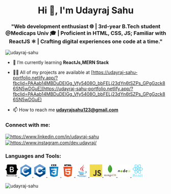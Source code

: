 <h1 align="center">Hi 👋, I'm Udayraj Sahu</h1>
<h3 align="center">"Web development enthusiast 🌐 | 3rd-year B.Tech student @Medicaps Univ 🎓 | Proficient in HTML, CSS, JS; Familiar with ReactJS ⚛️ | Crafting digital experiences one code at a time."</h3>

<p align="left"> <img src="https://komarev.com/ghpvc/?username=udayraj-sahu&label=Profile%20views&color=0e75b6&style=flat" alt="udayraj-sahu" /> </p>

- 🌱 I’m currently learning **ReactJs,MERN Stack**

- 👨‍💻 All of my projects are available at [https://udayraj-sahu-portfolio.netlify.app/?fbclid=PAAab14MBDuDElGg_Vfy5408O_bbFELj23dYn6tSZPs_GPgGzck86SN5wDGuE](https://udayraj-sahu-portfolio.netlify.app/?fbclid=PAAab14MBDuDElGg_Vfy5408O_bbFELj23dYn6tSZPs_GPgGzck86SN5wDGuE)

- 📫 How to reach me **udayrajsahu123@gmail.com**

<h3 align="left">Connect with me:</h3>
<p align="left">
<a href="https://linkedin.com/in/https://www.linkedin.com/in/udayraj-sahu" target="blank"><img align="center" src="https://raw.githubusercontent.com/rahuldkjain/github-profile-readme-generator/master/src/images/icons/Social/linked-in-alt.svg" alt="https://www.linkedin.com/in/udayraj-sahu" height="30" width="40" /></a>
<a href="https://instagram.com/https://www.instagram.com/dev.udayraj/" target="blank"><img align="center" src="https://raw.githubusercontent.com/rahuldkjain/github-profile-readme-generator/master/src/images/icons/Social/instagram.svg" alt="https://www.instagram.com/dev.udayraj/" height="30" width="40" /></a>
</p>

<h3 align="left">Languages and Tools:</h3>
<p align="left"> <a href="https://getbootstrap.com" target="_blank" rel="noreferrer"> <img src="https://raw.githubusercontent.com/devicons/devicon/master/icons/bootstrap/bootstrap-plain-wordmark.svg" alt="bootstrap" width="40" height="40"/> </a> <a href="https://www.cprogramming.com/" target="_blank" rel="noreferrer"> <img src="https://raw.githubusercontent.com/devicons/devicon/master/icons/c/c-original.svg" alt="c" width="40" height="40"/> </a> <a href="https://www.w3schools.com/cpp/" target="_blank" rel="noreferrer"> <img src="https://raw.githubusercontent.com/devicons/devicon/master/icons/cplusplus/cplusplus-original.svg" alt="cplusplus" width="40" height="40"/> </a> <a href="https://www.w3schools.com/css/" target="_blank" rel="noreferrer"> <img src="https://raw.githubusercontent.com/devicons/devicon/master/icons/css3/css3-original-wordmark.svg" alt="css3" width="40" height="40"/> </a> <a href="https://www.w3.org/html/" target="_blank" rel="noreferrer"> <img src="https://raw.githubusercontent.com/devicons/devicon/master/icons/html5/html5-original-wordmark.svg" alt="html5" width="40" height="40"/> </a> <a href="https://www.java.com" target="_blank" rel="noreferrer"> <img src="https://raw.githubusercontent.com/devicons/devicon/master/icons/java/java-original.svg" alt="java" width="40" height="40"/> </a> <a href="https://developer.mozilla.org/en-US/docs/Web/JavaScript" target="_blank" rel="noreferrer"> <img src="https://raw.githubusercontent.com/devicons/devicon/master/icons/javascript/javascript-original.svg" alt="javascript" width="40" height="40"/> </a> <a href="https://www.mongodb.com/" target="_blank" rel="noreferrer"> <img src="https://raw.githubusercontent.com/devicons/devicon/master/icons/mongodb/mongodb-original-wordmark.svg" alt="mongodb" width="40" height="40"/> </a> <a href="https://nodejs.org" target="_blank" rel="noreferrer"> <img src="https://raw.githubusercontent.com/devicons/devicon/master/icons/nodejs/nodejs-original-wordmark.svg" alt="nodejs" width="40" height="40"/> </a> <a href="https://reactjs.org/" target="_blank" rel="noreferrer"> <img src="https://raw.githubusercontent.com/devicons/devicon/master/icons/react/react-original-wordmark.svg" alt="react" width="40" height="40"/> </a> </p>

<p><img align="center" src="https://github-readme-stats.vercel.app/api/top-langs?username=udayraj-sahu&show_icons=true&locale=en&layout=compact" alt="udayraj-sahu" /></p>

